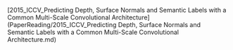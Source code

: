 [2015_ICCV_Predicting Depth, Surface Normals and Semantic Labels with a Common Multi-Scale Convolutional Architecture](PaperReading/2015_ICCV_Predicting Depth, Surface Normals and Semantic Labels with a Common Multi-Scale Convolutional Architecture.md)
